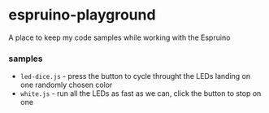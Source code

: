 espruino-playground
===================

A place to keep my code samples while working with the Espruino


### samples

 - `led-dice.js` - press the button to cycle throught the LEDs landing on one randomly chosen color
 - `white.js` - run all the LEDs as fast as we can, click the button to stop on one